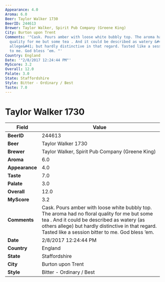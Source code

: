 ```yaml
---
Appearance: 4.0
Aroma: 6.0
Beer: Taylor Walker 1730
BeerID: 244613
Brewer: Taylor Walker, Spirit Pub Company (Greene King)
City: Burton upon Trent
Comments: '"Cask. Pours amber with loose white bubbly top. The aroma had no floral
  quality for me but some tea . And it could be described as watery &#40;as others
  allege&#41; but hardly distinctive in that regard. Tasted like a session bitter
  to me. God bless ’em. "'
Country: England
Date: '"2/8/2017 12:24:44 PM"'
MyScore: 3.2
Overall: 12.0
Palate: 3.0
State: Staffordshire
Style: Bitter - Ordinary / Best
Taste: 7.0
---
```


# Taylor Walker 1730

| Field         | Value |
|---------------|-------|
| **BeerID** | 244613 |
| **Beer** | Taylor Walker 1730 |
| **Brewer** | Taylor Walker, Spirit Pub Company (Greene King) |
| **Aroma** | 6.0 |
| **Appearance** | 4.0 |
| **Taste** | 7.0 |
| **Palate** | 3.0 |
| **Overall** | 12.0 |
| **MyScore** | 3.2 |
| **Comments** | Cask. Pours amber with loose white bubbly top. The aroma had no floral quality for me but some tea . And it could be described as watery &#40;as others allege&#41; but hardly distinctive in that regard. Tasted like a session bitter to me. God bless ’em.  |
| **Date** | 2/8/2017 12:24:44 PM |
| **Country** | England |
| **State** | Staffordshire |
| **City** | Burton upon Trent |
| **Style** | Bitter - Ordinary / Best |
